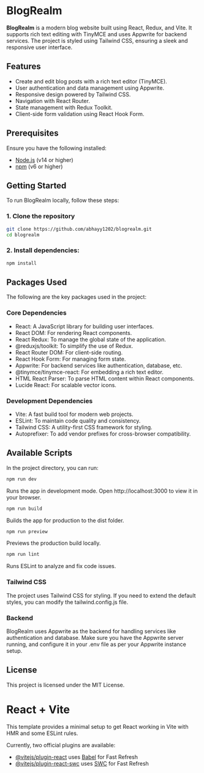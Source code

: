 # BlogRealm

**BlogRealm** is a modern blog website built using React, Redux, and Vite. It supports rich text editing with TinyMCE and uses Appwrite for backend services. The project is styled using Tailwind CSS, ensuring a sleek and responsive user interface.

## Features

- Create and edit blog posts with a rich text editor (TinyMCE).
- User authentication and data management using Appwrite.
- Responsive design powered by Tailwind CSS.
- Navigation with React Router.
- State management with Redux Toolkit.
- Client-side form validation using React Hook Form.

## Prerequisites

Ensure you have the following installed:

- [Node.js](https://nodejs.org/en/download/) (v14 or higher)
- [npm](https://www.npmjs.com/get-npm) (v6 or higher)

## Getting Started

To run BlogRealm locally, follow these steps:

### 1. Clone the repository

```bash
git clone https://github.com/abhayy1202/blogrealm.git
cd blogrealm
```

### 2. Install dependencies:
```bash
npm install
```

## Packages Used
The following are the key packages used in the project:

### Core Dependencies
- React: A JavaScript library for building user interfaces.
- React DOM: For rendering React components.
- React Redux: To manage the global state of the application.
- @reduxjs/toolkit: To simplify the use of Redux.
- React Router DOM: For client-side routing.
- React Hook Form: For managing form state.
- Appwrite: For backend services like authentication, database, etc.
- @tinymce/tinymce-react: For embedding a rich text editor.
- HTML React Parser: To parse HTML content within React components.
- Lucide React: For scalable vector icons.
### Development Dependencies
- Vite: A fast build tool for modern web projects.
- ESLint: To maintain code quality and consistency.
- Tailwind CSS: A utility-first CSS framework for styling.
- Autoprefixer: To add vendor prefixes for cross-browser compatibility.

## Available Scripts
In the project directory, you can run:

```bash
npm run dev
```
Runs the app in development mode. Open http://localhost:3000 to view it in your browser.

```bash
npm run build
```
Builds the app for production to the dist folder.

```bash
npm run preview
```
Previews the production build locally.

```bash
npm run lint
```
Runs ESLint to analyze and fix code issues.

### Tailwind CSS
The project uses Tailwind CSS for styling. If you need to extend the default styles, you can modify the tailwind.config.js file.

### Backend
BlogRealm uses Appwrite as the backend for handling services like authentication and database. Make sure you have the Appwrite server running, and configure it in your .env file as per your Appwrite instance setup.

## License
This project is licensed under the MIT License.


# React + Vite

This template provides a minimal setup to get React working in Vite with HMR and some ESLint rules.

Currently, two official plugins are available:

- [@vitejs/plugin-react](https://github.com/vitejs/vite-plugin-react/blob/main/packages/plugin-react/README.md) uses [Babel](https://babeljs.io/) for Fast Refresh
- [@vitejs/plugin-react-swc](https://github.com/vitejs/vite-plugin-react-swc) uses [SWC](https://swc.rs/) for Fast Refresh
